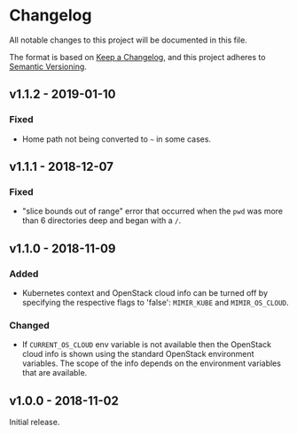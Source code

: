 # Changelog
All notable changes to this project will be documented in this file.

The format is based on [Keep a Changelog](https://keepachangelog.com/en/1.0.0/),
and this project adheres to [Semantic Versioning](https://semver.org/spec/v2.0.0.html).

## v1.1.2 - 2019-01-10
### Fixed
- Home path not being converted to `~` in some cases.

## v1.1.1 - 2018-12-07
### Fixed
- "slice bounds out of range" error that occurred when the `pwd` was more than
  6 directories deep and began with a `/`.

## v1.1.0 - 2018-11-09
### Added
- Kubernetes context and OpenStack cloud info can be turned off by specifying
  the respective flags to 'false': `MIMIR_KUBE` and `MIMIR_OS_CLOUD`.

### Changed
- If `CURRENT_OS_CLOUD` env variable is not available then the OpenStack cloud
  info is shown using the standard OpenStack environment variables. The scope
  of the info depends on the environment variables that are available.

## v1.0.0 - 2018-11-02

Initial release.
